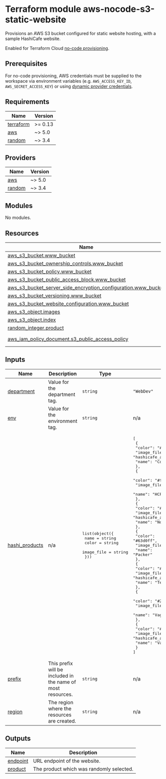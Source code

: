 # Terraform module aws-nocode-s3-static-website

Provisions an AWS S3 bucket configured for static website hosting, with a sample HashiCafe website.

Enabled for Terraform Cloud [no-code provisioning](https://developer.hashicorp.com/terraform/cloud-docs/no-code-provisioning/module-design).

## Prerequisites

For no-code provisioning, AWS credentials must be supplied to the workspace via environment variables (e.g. `AWS_ACCESS_KEY_ID`, `AWS_SECRET_ACCESS_KEY`) or using [dynamic provider credentials](https://developer.hashicorp.com/terraform/cloud-docs/workspaces/dynamic-provider-credentials).

<!-- BEGIN_TF_DOCS -->
## Requirements

| Name | Version |
|------|---------|
| <a name="requirement_terraform"></a> [terraform](#requirement\_terraform) | >= 0.13 |
| <a name="requirement_aws"></a> [aws](#requirement\_aws) | ~> 5.0 |
| <a name="requirement_random"></a> [random](#requirement\_random) | ~> 3.4 |

## Providers

| Name | Version |
|------|---------|
| <a name="provider_aws"></a> [aws](#provider\_aws) | ~> 5.0 |
| <a name="provider_random"></a> [random](#provider\_random) | ~> 3.4 |

## Modules

No modules.

## Resources

| Name | Type |
|------|------|
| [aws_s3_bucket.www_bucket](https://registry.terraform.io/providers/hashicorp/aws/latest/docs/resources/s3_bucket) | resource |
| [aws_s3_bucket_ownership_controls.www_bucket](https://registry.terraform.io/providers/hashicorp/aws/latest/docs/resources/s3_bucket_ownership_controls) | resource |
| [aws_s3_bucket_policy.www_bucket](https://registry.terraform.io/providers/hashicorp/aws/latest/docs/resources/s3_bucket_policy) | resource |
| [aws_s3_bucket_public_access_block.www_bucket](https://registry.terraform.io/providers/hashicorp/aws/latest/docs/resources/s3_bucket_public_access_block) | resource |
| [aws_s3_bucket_server_side_encryption_configuration.www_bucket](https://registry.terraform.io/providers/hashicorp/aws/latest/docs/resources/s3_bucket_server_side_encryption_configuration) | resource |
| [aws_s3_bucket_versioning.www_bucket](https://registry.terraform.io/providers/hashicorp/aws/latest/docs/resources/s3_bucket_versioning) | resource |
| [aws_s3_bucket_website_configuration.www_bucket](https://registry.terraform.io/providers/hashicorp/aws/latest/docs/resources/s3_bucket_website_configuration) | resource |
| [aws_s3_object.images](https://registry.terraform.io/providers/hashicorp/aws/latest/docs/resources/s3_object) | resource |
| [aws_s3_object.index](https://registry.terraform.io/providers/hashicorp/aws/latest/docs/resources/s3_object) | resource |
| [random_integer.product](https://registry.terraform.io/providers/hashicorp/random/latest/docs/resources/integer) | resource |
| [aws_iam_policy_document.s3_public_access_policy](https://registry.terraform.io/providers/hashicorp/aws/latest/docs/data-sources/iam_policy_document) | data source |

## Inputs

| Name | Description | Type | Default | Required |
|------|-------------|------|---------|:--------:|
| <a name="input_department"></a> [department](#input\_department) | Value for the department tag. | `string` | `"WebDev"` | no |
| <a name="input_env"></a> [env](#input\_env) | Value for the environment tag. | `string` | n/a | yes |
| <a name="input_hashi_products"></a> [hashi\_products](#input\_hashi\_products) | n/a | <pre>list(object({<br>    name       = string<br>    color      = string<br>    image_file = string<br>  }))</pre> | <pre>[<br>  {<br>    "color": "#dc477d",<br>    "image_file": "hashicafe_art_consul.png",<br>    "name": "Consul"<br>  },<br>  {<br>    "color": "#ffffff",<br>    "image_file": "hashicafe_art_hcp.png",<br>    "name": "HCP"<br>  },<br>  {<br>    "color": "#60dea9",<br>    "image_file": "hashicafe_art_nomad.png",<br>    "name": "Nomad"<br>  },<br>  {<br>    "color": "#63d0ff",<br>    "image_file": "hashicafe_art_packer.png",<br>    "name": "Packer"<br>  },<br>  {<br>    "color": "#844fba",<br>    "image_file": "hashicafe_art_terraform.png",<br>    "name": "Terraform"<br>  },<br>  {<br>    "color": "#2e71e5",<br>    "image_file": "hashicafe_art_vagrant.png",<br>    "name": "Vagrant"<br>  },<br>  {<br>    "color": "#ffec6e",<br>    "image_file": "hashicafe_art_vault.png",<br>    "name": "Vault"<br>  }<br>]</pre> | no |
| <a name="input_prefix"></a> [prefix](#input\_prefix) | This prefix will be included in the name of most resources. | `string` | n/a | yes |
| <a name="input_region"></a> [region](#input\_region) | The region where the resources are created. | `string` | n/a | yes |

## Outputs

| Name | Description |
|------|-------------|
| <a name="output_endpoint"></a> [endpoint](#output\_endpoint) | URL endpoint of the website. |
| <a name="output_product"></a> [product](#output\_product) | The product which was randomly selected. |
<!-- END_TF_DOCS -->